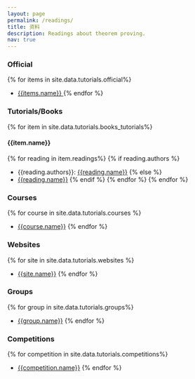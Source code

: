 ```yaml
---
layout: page
permalink: /readings/
title: 资料
description: Readings about theorem proving.
nav: true
---
```

### Official
{% for items in site.data.tutorials.official%}
* <a class="page-link" href="{{items.link}}"> {{items.name}} </a>
{% endfor %}

### Tutorials/Books

{% for item in site.data.tutorials.books_tutorials%}
#### {{item.name}}
{% for reading in item.readings%}
{% if reading.authors %}
* {{reading.authors}}: <a class="page-link" href="{{reading.url}}">{{reading.name}}</a>
{% else %}
* <a class="page-link" href="{{reading.url}}">{{reading.name}}</a>
{% endif %}
{% endfor %}
{% endfor %}

### Courses
{% for course in site.data.tutorials.courses %}
* <a class="page-link" href="{{course.url}}">{{course.name}}</a>
{% endfor %}

### Websites
{% for site in site.data.tutorials.websites %}
* <a class="page-link" href="{{site.url}}">{{site.name}}</a>
{% endfor %}

### Groups
{% for group in site.data.tutorials.groups%}
* <a class="page-link" href="{{group.url}}">{{group.name}}</a>
{% endfor %}

### Competitions
{% for competition in site.data.tutorials.competitions%}
* <a class="page-link" href="{{competition.url}}">{{competition.name}}</a>
{% endfor %}